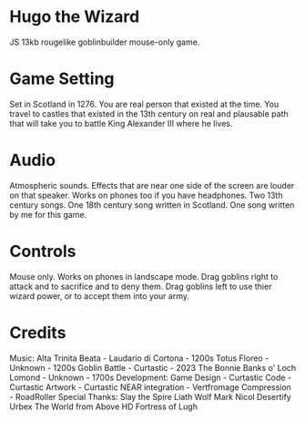 # Hugo the Wizard
JS 13kb rougelike goblinbuilder mouse-only game.

# Game Setting
Set in Scotland in 1276.
You are real person that existed at the time. You travel to castles that existed in the 13th century on real and plausable path that will take you to battle King Alexander III where he lives.

# Audio
Atmospheric sounds. Effects that are near one side of the screen are louder on that speaker. Works on phones too if you have headphones.
Two 13th century songs. One 18th century song written in Scotland. One song written by me for this game.

# Controls
Mouse only. Works on phones in landscape mode.
Drag goblins right to attack and to sacrifice and to deny them.
Drag goblins left to use thier wizard power, or to accept them into your army.

# Credits
Music:
Alta Trinita Beata - Laudario di Cortona - 1200s
Totus Floreo - Unknown - 1200s
Goblin Battle - Curtastic - 2023
The Bonnie Banks o' Loch Lomond - Unknown - 1700s
Development:
Game Design - Curtastic
Code - Curtastic
Artwork - Curtastic
NEAR integration - Vertfromage
Compression - RoadRoller
Special Thanks:
Slay the Spire
Liath Wolf
Mark Nicol
Desertify Urbex
The World from Above HD
Fortress of Lugh
